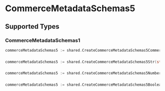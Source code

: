 # CommerceMetadataSchemas5


## Supported Types

### CommerceMetadataSchemas1

```go
commerceMetadataSchemas5 := shared.CreateCommerceMetadataSchemas5CommerceMetadataSchemas1(shared.CommerceMetadataSchemas1{/* values here */})
```

### 

```go
commerceMetadataSchemas5 := shared.CreateCommerceMetadataSchemas5Str(string{/* values here */})
```

### 

```go
commerceMetadataSchemas5 := shared.CreateCommerceMetadataSchemas5Number(float64{/* values here */})
```

### 

```go
commerceMetadataSchemas5 := shared.CreateCommerceMetadataSchemas5Boolean(bool{/* values here */})
```

